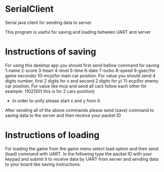 # SerialClient
Serial java client for sending data to server

This program is useful for saving and loading between UART and server

# Instructions of saving

For using this desktop app you should first send bellow command for saving 
1-name
2-score
3-heart
4-level
5-time
6-date
7-turbo
8-speed
9-gsec(for game seconds)
10-mcp(for main car position. For value you should send 4 digits number, first 2 digits for x and second 2 digits for y)
11-ecp(for enemy car position. For value like mcp and send all cars follow each other for example: 11021501 this is for 2 cars position)
* In order to unify please start x and y from 0

After sending all of the above commands please send (save) command to saving data to the server and then receive your packet ID

# Instructions of loading

For loading the game from the game menu select load option and then send (load) command with UART. In the following type the packet ID with your keypad and submit it to receive data by UART from server and sending data to your board like saving instructions.

